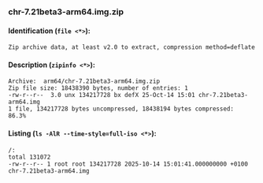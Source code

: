 ### chr-7.21beta3-arm64.img.zip
#### Identification (`file <*>`):
```
Zip archive data, at least v2.0 to extract, compression method=deflate
```
#### Description (`zipinfo <*>`):
```
Archive:  arm64/chr-7.21beta3-arm64.img.zip
Zip file size: 18438390 bytes, number of entries: 1
-rw-r--r--  3.0 unx 134217728 bx defX 25-Oct-14 15:01 chr-7.21beta3-arm64.img
1 file, 134217728 bytes uncompressed, 18438194 bytes compressed:  86.3%
```
#### Listing (`ls -AlR --time-style=full-iso <*>`):
```
/:
total 131072
-rw-r--r-- 1 root root 134217728 2025-10-14 15:01:41.000000000 +0100 chr-7.21beta3-arm64.img
```

